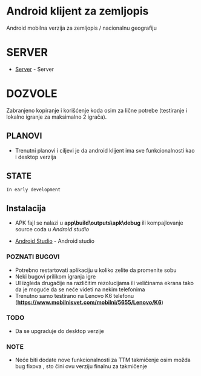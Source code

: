 # Android klijent za zemljopis

Android mobilna verzija za zemljopis / nacionalnu geografiju

# SERVER

* [Server](https://github.com/WickedyWick/zemljopis) - Server

# DOZVOLE 
Zabranjeno kopiranje i korišćenje koda osim za lične potrebe (testiranje i lokalno igranje za maksimalno 2 igrača).

## PLANOVI
- Trenutni planovi i ciljevi je da android klijent ima sve funkcionalnosti kao i desktop verzija

## STATE
    In early development

## Instalacija
- APK fajl se nalazi u **app\build\outputs\apk\debug** ili kompajlovanje source coda u *Android studio*
* [Android Studio](https://developer.android.com/studio) - Android studio

### POZNATI BUGOVI
- Potrebno restartovati aplikaciju u koliko zelite da promenite sobu
- Neki bugovi prilikom igranja igre
- UI izgleda drugačije na različitim rezolucijama ili veličinama ekrana tako da je moguće da se neće videti na nekim telefonima
- Trenutno samo testirano na Lenovo K6 telefonu (**https://www.mobilnisvet.com/mobilni/5655/Lenovo/K6**)

### TODO 
- Da se upgraduje do desktop verzije

### NOTE
- Neće biti dodate nove funkcionalnosti za TTM takmičenje osim možda bug fixova , sto čini ovu verziju finalnu za takmičenje

